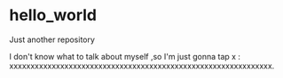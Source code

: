 # hello_world
Just another repository

I don't know what to talk about myself ,so I'm just gonna tap x :
xxxxxxxxxxxxxxxxxxxxxxxxxxxxxxxxxxxxxxxxxxxxxxxxxxxxxxxxxxxxxx.
